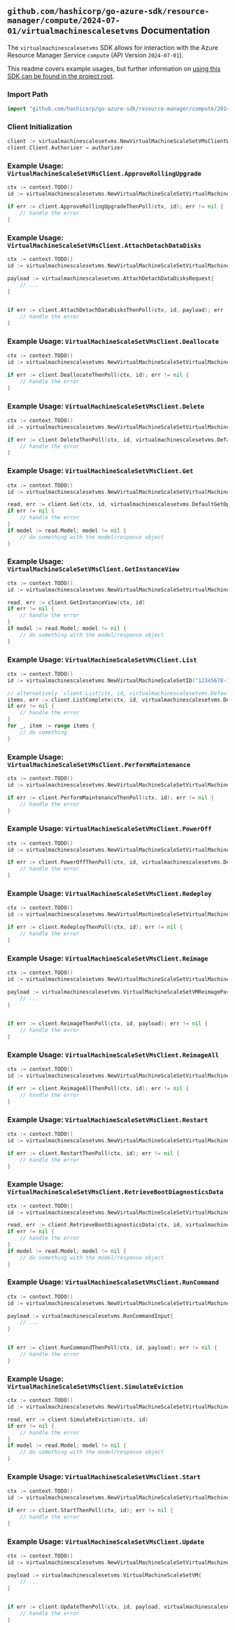
## `github.com/hashicorp/go-azure-sdk/resource-manager/compute/2024-07-01/virtualmachinescalesetvms` Documentation

The `virtualmachinescalesetvms` SDK allows for interaction with the Azure Resource Manager Service `compute` (API Version `2024-07-01`).

This readme covers example usages, but further information on [using this SDK can be found in the project root](https://github.com/hashicorp/go-azure-sdk/tree/main/docs).

### Import Path

```go
import "github.com/hashicorp/go-azure-sdk/resource-manager/compute/2024-07-01/virtualmachinescalesetvms"
```


### Client Initialization

```go
client := virtualmachinescalesetvms.NewVirtualMachineScaleSetVMsClientWithBaseURI("https://management.azure.com")
client.Client.Authorizer = authorizer
```


### Example Usage: `VirtualMachineScaleSetVMsClient.ApproveRollingUpgrade`

```go
ctx := context.TODO()
id := virtualmachinescalesetvms.NewVirtualMachineScaleSetVirtualMachineID("12345678-1234-9876-4563-123456789012", "example-resource-group", "virtualMachineScaleSetValue", "instanceIdValue")

if err := client.ApproveRollingUpgradeThenPoll(ctx, id); err != nil {
	// handle the error
}
```


### Example Usage: `VirtualMachineScaleSetVMsClient.AttachDetachDataDisks`

```go
ctx := context.TODO()
id := virtualmachinescalesetvms.NewVirtualMachineScaleSetVirtualMachineID("12345678-1234-9876-4563-123456789012", "example-resource-group", "virtualMachineScaleSetValue", "instanceIdValue")

payload := virtualmachinescalesetvms.AttachDetachDataDisksRequest{
	// ...
}


if err := client.AttachDetachDataDisksThenPoll(ctx, id, payload); err != nil {
	// handle the error
}
```


### Example Usage: `VirtualMachineScaleSetVMsClient.Deallocate`

```go
ctx := context.TODO()
id := virtualmachinescalesetvms.NewVirtualMachineScaleSetVirtualMachineID("12345678-1234-9876-4563-123456789012", "example-resource-group", "virtualMachineScaleSetValue", "instanceIdValue")

if err := client.DeallocateThenPoll(ctx, id); err != nil {
	// handle the error
}
```


### Example Usage: `VirtualMachineScaleSetVMsClient.Delete`

```go
ctx := context.TODO()
id := virtualmachinescalesetvms.NewVirtualMachineScaleSetVirtualMachineID("12345678-1234-9876-4563-123456789012", "example-resource-group", "virtualMachineScaleSetValue", "instanceIdValue")

if err := client.DeleteThenPoll(ctx, id, virtualmachinescalesetvms.DefaultDeleteOperationOptions()); err != nil {
	// handle the error
}
```


### Example Usage: `VirtualMachineScaleSetVMsClient.Get`

```go
ctx := context.TODO()
id := virtualmachinescalesetvms.NewVirtualMachineScaleSetVirtualMachineID("12345678-1234-9876-4563-123456789012", "example-resource-group", "virtualMachineScaleSetValue", "instanceIdValue")

read, err := client.Get(ctx, id, virtualmachinescalesetvms.DefaultGetOperationOptions())
if err != nil {
	// handle the error
}
if model := read.Model; model != nil {
	// do something with the model/response object
}
```


### Example Usage: `VirtualMachineScaleSetVMsClient.GetInstanceView`

```go
ctx := context.TODO()
id := virtualmachinescalesetvms.NewVirtualMachineScaleSetVirtualMachineID("12345678-1234-9876-4563-123456789012", "example-resource-group", "virtualMachineScaleSetValue", "instanceIdValue")

read, err := client.GetInstanceView(ctx, id)
if err != nil {
	// handle the error
}
if model := read.Model; model != nil {
	// do something with the model/response object
}
```


### Example Usage: `VirtualMachineScaleSetVMsClient.List`

```go
ctx := context.TODO()
id := virtualmachinescalesetvms.NewVirtualMachineScaleSetID("12345678-1234-9876-4563-123456789012", "example-resource-group", "virtualMachineScaleSetValue")

// alternatively `client.List(ctx, id, virtualmachinescalesetvms.DefaultListOperationOptions())` can be used to do batched pagination
items, err := client.ListComplete(ctx, id, virtualmachinescalesetvms.DefaultListOperationOptions())
if err != nil {
	// handle the error
}
for _, item := range items {
	// do something
}
```


### Example Usage: `VirtualMachineScaleSetVMsClient.PerformMaintenance`

```go
ctx := context.TODO()
id := virtualmachinescalesetvms.NewVirtualMachineScaleSetVirtualMachineID("12345678-1234-9876-4563-123456789012", "example-resource-group", "virtualMachineScaleSetValue", "instanceIdValue")

if err := client.PerformMaintenanceThenPoll(ctx, id); err != nil {
	// handle the error
}
```


### Example Usage: `VirtualMachineScaleSetVMsClient.PowerOff`

```go
ctx := context.TODO()
id := virtualmachinescalesetvms.NewVirtualMachineScaleSetVirtualMachineID("12345678-1234-9876-4563-123456789012", "example-resource-group", "virtualMachineScaleSetValue", "instanceIdValue")

if err := client.PowerOffThenPoll(ctx, id, virtualmachinescalesetvms.DefaultPowerOffOperationOptions()); err != nil {
	// handle the error
}
```


### Example Usage: `VirtualMachineScaleSetVMsClient.Redeploy`

```go
ctx := context.TODO()
id := virtualmachinescalesetvms.NewVirtualMachineScaleSetVirtualMachineID("12345678-1234-9876-4563-123456789012", "example-resource-group", "virtualMachineScaleSetValue", "instanceIdValue")

if err := client.RedeployThenPoll(ctx, id); err != nil {
	// handle the error
}
```


### Example Usage: `VirtualMachineScaleSetVMsClient.Reimage`

```go
ctx := context.TODO()
id := virtualmachinescalesetvms.NewVirtualMachineScaleSetVirtualMachineID("12345678-1234-9876-4563-123456789012", "example-resource-group", "virtualMachineScaleSetValue", "instanceIdValue")

payload := virtualmachinescalesetvms.VirtualMachineScaleSetVMReimageParameters{
	// ...
}


if err := client.ReimageThenPoll(ctx, id, payload); err != nil {
	// handle the error
}
```


### Example Usage: `VirtualMachineScaleSetVMsClient.ReimageAll`

```go
ctx := context.TODO()
id := virtualmachinescalesetvms.NewVirtualMachineScaleSetVirtualMachineID("12345678-1234-9876-4563-123456789012", "example-resource-group", "virtualMachineScaleSetValue", "instanceIdValue")

if err := client.ReimageAllThenPoll(ctx, id); err != nil {
	// handle the error
}
```


### Example Usage: `VirtualMachineScaleSetVMsClient.Restart`

```go
ctx := context.TODO()
id := virtualmachinescalesetvms.NewVirtualMachineScaleSetVirtualMachineID("12345678-1234-9876-4563-123456789012", "example-resource-group", "virtualMachineScaleSetValue", "instanceIdValue")

if err := client.RestartThenPoll(ctx, id); err != nil {
	// handle the error
}
```


### Example Usage: `VirtualMachineScaleSetVMsClient.RetrieveBootDiagnosticsData`

```go
ctx := context.TODO()
id := virtualmachinescalesetvms.NewVirtualMachineScaleSetVirtualMachineID("12345678-1234-9876-4563-123456789012", "example-resource-group", "virtualMachineScaleSetValue", "instanceIdValue")

read, err := client.RetrieveBootDiagnosticsData(ctx, id, virtualmachinescalesetvms.DefaultRetrieveBootDiagnosticsDataOperationOptions())
if err != nil {
	// handle the error
}
if model := read.Model; model != nil {
	// do something with the model/response object
}
```


### Example Usage: `VirtualMachineScaleSetVMsClient.RunCommand`

```go
ctx := context.TODO()
id := virtualmachinescalesetvms.NewVirtualMachineScaleSetVirtualMachineID("12345678-1234-9876-4563-123456789012", "example-resource-group", "virtualMachineScaleSetValue", "instanceIdValue")

payload := virtualmachinescalesetvms.RunCommandInput{
	// ...
}


if err := client.RunCommandThenPoll(ctx, id, payload); err != nil {
	// handle the error
}
```


### Example Usage: `VirtualMachineScaleSetVMsClient.SimulateEviction`

```go
ctx := context.TODO()
id := virtualmachinescalesetvms.NewVirtualMachineScaleSetVirtualMachineID("12345678-1234-9876-4563-123456789012", "example-resource-group", "virtualMachineScaleSetValue", "instanceIdValue")

read, err := client.SimulateEviction(ctx, id)
if err != nil {
	// handle the error
}
if model := read.Model; model != nil {
	// do something with the model/response object
}
```


### Example Usage: `VirtualMachineScaleSetVMsClient.Start`

```go
ctx := context.TODO()
id := virtualmachinescalesetvms.NewVirtualMachineScaleSetVirtualMachineID("12345678-1234-9876-4563-123456789012", "example-resource-group", "virtualMachineScaleSetValue", "instanceIdValue")

if err := client.StartThenPoll(ctx, id); err != nil {
	// handle the error
}
```


### Example Usage: `VirtualMachineScaleSetVMsClient.Update`

```go
ctx := context.TODO()
id := virtualmachinescalesetvms.NewVirtualMachineScaleSetVirtualMachineID("12345678-1234-9876-4563-123456789012", "example-resource-group", "virtualMachineScaleSetValue", "instanceIdValue")

payload := virtualmachinescalesetvms.VirtualMachineScaleSetVM{
	// ...
}


if err := client.UpdateThenPoll(ctx, id, payload, virtualmachinescalesetvms.DefaultUpdateOperationOptions()); err != nil {
	// handle the error
}
```
